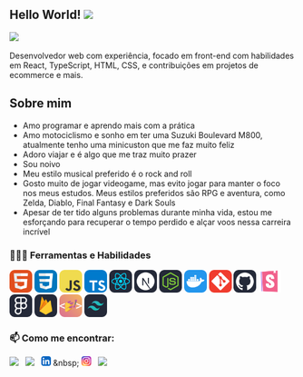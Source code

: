  ## Hello World!  <img src="https://github.com/sciencepal/sciencepal/blob/master/assets/Hi.gif" width="29px">
  ![](https://komarev.com/ghpvc/?username=EvilisGlenio&label=Profile%20Visits&color=blue&style=for-the-badge)

Desenvolvedor web com experiência, focado em front-end com habilidades em React, TypeScript, HTML, CSS, e contribuições em projetos de ecommerce e mais.


## Sobre mim
- Amo programar e aprendo mais com a prática
- Amo motociclismo e sonho em ter uma Suzuki Boulevard M800, atualmente tenho uma minicuston que me faz muito feliz
- Adoro viajar e é algo que me traz muito prazer
- Sou noivo 
- Meu estilo musical preferido é o rock and roll
- Gosto muito de jogar videogame, mas evito jogar para manter o foco nos meus estudos. Meus estilos preferidos são RPG e aventura, como Zelda, Diablo, Final Fantasy e Dark Souls
- Apesar de ter tido alguns problemas durante minha vida, estou me esforçando para recuperar o tempo perdido e alçar voos nessa carreira incrível

### 👨🏻‍💻 Ferramentas e Habilidades <br />
  <code><img height="40" src="https://github.com/tandpfun/skill-icons/blob/main/icons/HTML.svg"></code>
  <code><img height="40" src="https://github.com/tandpfun/skill-icons/blob/main/icons/CSS.svg"></code>
  <code><img height="40" src="https://github.com/tandpfun/skill-icons/blob/main/icons/JavaScript.svg"></code>
  <code><img height="40" src="https://github.com/tandpfun/skill-icons/blob/main/icons/TypeScript.svg"></code>
  <code><img height="40" src="https://github.com/tandpfun/skill-icons/blob/main/icons/React-Dark.svg"></code>
  <code><img height="40" src="https://github.com/tandpfun/skill-icons/blob/main/icons/NextJS-Dark.svg"></code>
  <code><img height="40" src="https://github.com/tandpfun/skill-icons/blob/main/icons/NodeJS-Dark.svg"></code>
  <code><img height="40" src="https://github.com/tandpfun/skill-icons/blob/main/icons/Docker.svg"></code>
  <code><img height="40" src="https://github.com/tandpfun/skill-icons/blob/main/icons/Git.svg"></code>
  <code><img height="40" src="https://github.com/tandpfun/skill-icons/blob/main/icons/Github-Dark.svg"></code>
  <code><img height="40" src="https://raw.githubusercontent.com/github/explore/80688e429a7d4ef2fca1e82350fe8e3517d3494d/topics/storybook/storybook.png"></code>
  <code><img height="40" src="https://github.com/tandpfun/skill-icons/blob/main/icons/Figma-Dark.svg"></code>
  <code><img height="40" src="https://github.com/tandpfun/skill-icons/blob/main/icons/Firebase-Dark.svg"></code>
  <code><img height="40" src="https://github.com/tandpfun/skill-icons/blob/main/icons/StyledComponents.svg"></code>
  <code><img height="40" src="https://github.com/tandpfun/skill-icons/blob/main/icons/TailwindCSS-Dark.svg"></code>

### 📫 Como me encontrar:
  
  [<img src="https://upload.wikimedia.org/wikipedia/commons/8/83/Steam_icon_logo.svg" width="3.5%"/>](https://steamcommunity.com/profiles/76561198128010046/)  &nbsp; [<img src="https://github.com/sciencepal/sciencepal/blob/master/assets/discord-round.svg" width="3.5%"/>](https://discord.gg/glenio9309)  &nbsp; [<img src="https://github.com/tandpfun/skill-icons/blob/main/icons/LinkedIn.svg" width="3.4%"/>]([https://www.linkedin.com/in/adityapal1/](https://www.linkedin.com/in/evilis-glenio/))    &nbsp; [<img src="https://github.com/tandpfun/skill-icons/blob/main/icons/Instagram.svg" width="3.4%"/>](https://www.instagram.com/evilis.glenio/)  &nbsp; <a href="mailto:glenio.developer@gmail.com"> <img src="https://img.icons8.com/fluent/48/000000/gmail.png" width="3.5%"/>
